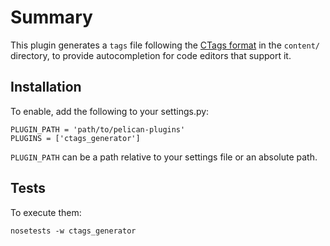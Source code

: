 # Summary

This plugin generates a `tags` file following the [CTags format](http://ctags.sourceforge.net/FORMAT) in the `content/` directory,
to provide autocompletion for code editors that support it.


## Installation

To enable, add the following to your settings.py:

    PLUGIN_PATH = 'path/to/pelican-plugins'
    PLUGINS = ['ctags_generator']

`PLUGIN_PATH` can be a path relative to your settings file or an absolute path.


## Tests

To execute them:

    nosetests -w ctags_generator
